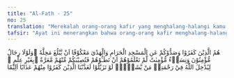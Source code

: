 ```yaml
---
title: "Al-Fath - 25"
no: 25
translation: "Merekalah orang-orang kafir yang menghalang-halangi kamu (masuk) Masjidilharam dan menghambat hewan-hewan kurban sampai ke tempat (penyembelihan)nya. Dan kalau bukanlah karena ada beberapa orang beriman laki-laki dan perempuan yang tidak kamu ketahui, tentulah kamu akan membunuh mereka yang menyebabkan kamu ditimpa kesulitan tanpa kamu sadari. Karena Allah hendak memasukkan siapa yang Dia kehendaki ke dalam rahmat-Nya. Sekiranya mereka terpisah, tentu Kami akan mengazab orang-orang yang kafir di antara mereka dengan azab yang pedih. "
tafsir: "Ayat ini menerangkan bahwa orang-orang kafir menghalang-halangi kaum Muslimin mengerjakan umrah di Masjidilharam. Mereka juga menghalangi kaum Muslimin membawa dan menyembelih binatang kurban ke daerah sekitar Masjidilharam seperti di Mina dan sebagainya.\n\nSebagaimana telah diterangkan bahwa Rasulullah saw pada tahun keenam Hijrah berangkat ke Mekah bersama rombongan sahabat untuk melakukan ibadah umrah dan menyembelih kurban di daerah haram. Karena terikat dengan Perjanjian Hudaibiyyah, maka Rasulullah saw beserta sahabat tidak dapat melakukan maksudnya pada tahun itu. Rasul berusaha menepati Perjanjian Hudaibiyyah, namun ada serombongan kaum musyrik yang menyerbu perkemahan Rasulullah saw di Hudaibiyyah, tetapi serbuan itu dapat digagalkan oleh Allah. Sekalipun demikian, banyak di antara kaum Muslimin yang ingin membalas serbuan itu walaupun telah terikat dengan Perjanjian Hudaibiyyah. Allah melunakkan hati kaum Muslimin sehingga mereka menerima keputusan Rasulullah. Allah menerangkan bahwa Dia melunakkan hati kaum Muslimin sehingga tidak menyerbu Mekah dengan tujuan: pertama, untuk menyelamatkan kaum Muslimin di Mekah yang menyembunyikan keimanannya kepada orang-orang kafir. Mereka takut dibunuh atau dianiaya oleh orang-orang kafir seandainya mereka menyatakan keimanannya. Kaum Muslimin sendiri tidak dapat membedakan mereka dengan orang-orang kafir. Seandainya terjadi penyerbuan kota Mekah, niscaya orang-orang mukmin yang berada di Mekah akan terbunuh seperti terbunuhnya orang-orang kafir. Kalau terjadi demikian, tentu kaum Muslimin akan ditimpa keaiban dan kesukaran karena harus membayar kifarat. Orang-orang musyrik juga akan mengatakan, \"Sesungguhnya orang-orang Muslim telah membunuh orang-orang yang seagama dengan mereka.\" \n\nKedua, ada kesempatan bagi kaum Muslimin menyeru orang-orang musyrik untuk beriman. Dengan terjadinya Perjanjian Hudaibiyyah, kaum Muslimin telah dapat berhubungan langsung dengan orang-orang kafir. Dengan demikian, dapat terjadi pertukaran pikiran yang wajar antara mereka, tanpa mendapat tekanan dari pihak mana pun sehingga dapat diharapkan akan masuk Islam orang-orang tertentu yang diharapkan keislamannya atau diharapkan agar sikap mereka tidak lagi sekeras sikap sebelumnya. Diharapkan hal-hal itu terjadi sebelum kaum Muslimin melakukan umrah pada tahun yang akan datang.\n\nDari ayat ini dapat dipahami bahwa Allah selalu menjaga dan melindungi orang-orang yang benar-benar beriman kepada-Nya, di mana pun orang itu berada. Bahkan Dia tidak akan menimpakan suatu bencana kepada orang-orang kafir, sekiranya ada orang yang beriman yang akan terkena bencana itu."
---
```


هُمُ الَّذِيْنَ كَفَرُوْا وَصَدُّوْكُمْ عَنِ الْمَسْجِدِ الْحَرَامِ وَالْهَدْيَ مَعْكُوْفًا اَنْ يَّبْلُغَ مَحِلَّهٗ ۚوَلَوْلَا رِجَالٌ مُّؤْمِنُوْنَ وَنِسَاۤءٌ مُّؤْمِنٰتٌ لَّمْ تَعْلَمُوْهُمْ اَنْ تَطَـُٔوْهُمْ فَتُصِيْبَكُمْ مِّنْهُمْ مَّعَرَّةٌ ۢبِغَيْرِ عِلْمٍ ۚ لِيُدْخِلَ اللّٰهُ فِيْ رَحْمَتِهٖ مَنْ يَّشَاۤءُۚ  لَوْ تَزَيَّلُوْا لَعَذَّبْنَا الَّذِيْنَ كَفَرُوْا مِنْهُمْ عَذَابًا اَلِيْمًا
